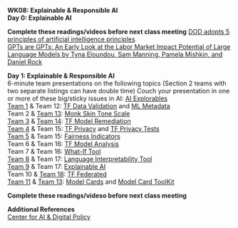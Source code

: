 **WK08: Explainable & Responsible AI**  
**Day 0: Explainable AI**  

**Complete these readings/videos before next class meeting**
[DOD adopts 5 principles of artificial intelligence principles](https://www.defense.gov/News/News-Stories/Article/Article/2094085/dod-adopts-5-principles-of-artificial-intelligence-ethics/#.Y_l9b-fnkIY.linkedin)  
[GPTs are GPTs: An Early Look at the Labor Market Impact Potential of Large Language Models by Tyna Eloundou, Sam Manning, Pamela Mishkin, and Daniel Rock](https://arxiv.org/abs/2303.10130)  

**Day 1: Explainable & Responsible AI**  
6-minute team presentations on the following topics (Section 2 teams with two separate listings can have double time)
Couch your presentation in one or more of these big/sticky issues in AI: [AI Explorables](https://pair.withgoogle.com/explorables/)   
[Team 1](https://docs.google.com/presentation/d/14wT5sJl8HauU52SKWNoyIdnQ5MhzsyC8jV166WCyOZE/edit?usp=sharing) & Team 12: [TF Data Validation](https://www.tensorflow.org/tfx/guide/tfdv) and [ML Metadata](https://www.tensorflow.org/tfx/guide/mlmd)  
Team 2 & [Team 13](https://docs.google.com/presentation/d/1nn6iSp21PM3Sb7pxTrPukVJOwR6zL_NJH-nUsO3Ac1A/edit?usp=sharing): [Monk Skin Tone Scale](https://www.skintone.google/)  
[Team 3](https://www.dropbox.com/s/ne2u0mmn8f5fyx1/AI%20Team%203%20Model%20Remediation.pptx?dl=0) & [Team 14](https://wmedu-my.sharepoint.com/:p:/g/personal/cmstanga_wm_edu/ERWKpBkgR21JvVzjejKF-HAB9BS1JpfnHKVjA8nOJFZU0A): [TF Model Remediation](https://www.tensorflow.org/responsible_ai/model_remediation)  
[Team 4](https://docs.google.com/presentation/d/1PmLTV6uxd2QMAxnPkRRzmXG7lfKGQAqZ/edit#slide=id.p1) & Team 15: [TF Privacy](https://www.tensorflow.org/responsible_ai/privacy/guide) and [TF Privacy Tests](https://blog.tensorflow.org/2020/06/introducing-new-privacy-testing-library.html?_gl=1*1p30nlg*_ga*MTIwMTc0NTIyOS4xNjc1NjIzNDYw*_ga_W0YLR4190T*MTY3OTUxMzk0My43My4xLjE2Nzk1MTQ2NDkuMC4wLjA.)  
[Team 5](https://wmedu-my.sharepoint.com/:p:/r/personal/clbryant_wm_edu/Documents/Fairness%20Indicators.pptx?d=w1ac05e5748cb48c1be5b7821efc37deb&csf=1&web=1&e=fJwp5U) & Team 15: [Fairness Indicators](https://www.tensorflow.org/responsible_ai/fairness_indicators/guide)  
Team 6 & Team 16: [TF Model Analysis](https://www.tensorflow.org/tfx/model_analysis/install)  
Team 7 & Team 16: [What-If Tool](https://pair-code.github.io/what-if-tool/)  
[Team 8](https://docs.google.com/presentation/d/1WE2VO-3jzkIlGASpMAFqSegi2pShTDmISOtb8B2ln-w/edit#slide=id.p) & Team 17: [Language Interpretability Tool](https://pair-code.github.io/lit/)  
[Team 9](https://docs.google.com/presentation/d/1rWuquVf-fJl5ooOWFzEU78_47Df7rGrtBMbbg8pZ1ak/edit?usp=sharing) & Team 17: [Explainable AI](https://cloud.google.com/explainable-ai)  
Team 10 & [Team 18](https://docs.google.com/presentation/d/1UDwCFNaUP3y3I-V99uI4NcsbKGJLkG2CAZ28tOxnh5k/edit#slide=id.p): [TF Federated](https://www.tensorflow.org/federated)  
[Team 11](https://docs.google.com/presentation/d/1xlOC8-kbWUzK6xyZyCgLfT89PJqOKVH4MxaervAW6t8/edit?usp=sharing) & [Team 13](https://docs.google.com/presentation/d/1nn6iSp21PM3Sb7pxTrPukVJOwR6zL_NJH-nUsO3Ac1A/edit?usp=sharing): [Model Cards](https://modelcards.withgoogle.com/about) and [Model Card ToolKit](https://www.tensorflow.org/responsible_ai/model_card_toolkit/guide)  

**Complete these readings/videso before next class meeting**  

**Additional References**  
[Center for AI & Digital Policy](https://www.caidp.org/)  
